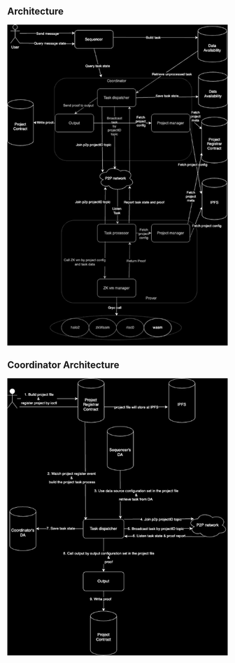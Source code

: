 ## Architecture

<p align="center">
  <img src="./architecture.png"/>
</p>

## Coordinator Architecture
<p align="center">
  <img src="./coordinator.png"/>
</p>
